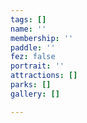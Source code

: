 ```yaml
---
tags: []
name: ''
membership: ''
paddle: ''
fez: false
portrait: ''
attractions: []
parks: []
gallery: []

---
```

